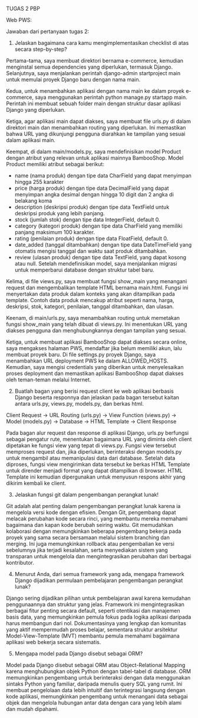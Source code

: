 TUGAS 2 PBP


Web PWS: 

Jawaban dari pertanyaan tugas 2:
1.  Jelaskan bagaimana cara kamu mengimplementasikan checklist di atas secara step-by-step?

Pertama-tama, saya membuat direktori bernama e-commerce, kemudian menginstal semua dependencies yang diperlukan, termasuk Django. Selanjutnya, saya menjalankan perintah django-admin startproject main untuk memulai proyek Django baru dengan nama main.

Kedua, untuk menambahkan aplikasi dengan nama main ke dalam proyek e-commerce, saya menggunakan perintah python manage.py startapp main. Perintah ini membuat sebuah folder main dengan struktur dasar aplikasi Django yang diperlukan. 

Ketiga, agar aplikasi main dapat diakses, saya membuat file urls.py di dalam direktori main dan menambahkan routing yang diperlukan. Ini memastikan bahwa URL yang dikunjungi pengguna diarahkan ke tampilan yang sesuai dalam aplikasi main.

Keempat, di dalam main/models.py, saya mendefinisikan model Product dengan atribut yang relevan untuk aplikasi mainnya BambooShop. Model Product memiliki atribut sebagai berikut:
- name (nama produk) dengan tipe data CharField yang dapat menyimpan hingga 255 karakter
- price (harga produk) dengan tipe data DecimalField yang dapat menyimpan angka desimal dengan hingga 10 digit dan 2 angka di belakang koma
- description (deskripsi produk) dengan tipe data TextField untuk deskripsi produk yang lebih panjang.
- stock (jumlah stok) dengan tipe data IntegerField, default 0.
- category (kategori produk) dengan tipe data CharField yang memiliki panjang maksimum 100 karakter.
- rating (penilaian produk) dengan tipe data FloatField, default 0.
- date_added (tanggal ditambahkan) dengan tipe data DateTimeField yang otomatis mengisi tanggal dan waktu saat produk ditambahkan.
- review (ulasan produk) dengan tipe data TextField, yang dapat kosong atau null.
Setelah mendefinisikan model, saya menjalankan migrasi untuk memperbarui database dengan struktur tabel baru.

Kelima, di file views.py, saya membuat fungsi show_main yang menangani request dan mengembalikan template HTML bernama main.html. Fungsi ini menyertakan data produk dalam konteks yang akan ditampilkan pada template. Contoh data produk mencakup atribut seperti nama, harga, deskripsi, stok, kategori, penilaian, tanggal ditambahkan, dan ulasan.

Keenam, di main/urls.py, saya menambahkan routing untuk memetakan fungsi show_main yang telah dibuat di views.py. Ini menentukan URL yang diakses pengguna dan menghubungkannya dengan tampilan yang sesuai.

Ketiga, untuk membuat aplikasi BambooShop dapat diakses secara online, saya mengakses halaman PWS, mendaftar jika belum memiliki akun, lalu membuat proyek baru. Di file settings.py proyek Django, saya menambahkan URL deployment PWS ke dalam ALLOWED_HOSTS. Kemudian, saya mengisi credentials yang diberikan untuk menyelesaikan proses deployment dan memastikan aplikasi BambooShop dapat diakses oleh teman-teman melalui Internet.

2. Buatlah bagan yang berisi request client ke web aplikasi berbasis Django beserta responnya dan jelaskan pada bagan tersebut kaitan antara urls.py, views.py, models.py, dan berkas html.

Client Request ->  URL Routing (urls.py) -> View Function (views.py) -> Model (models.py) -> Database -> HTML Template -> Client Response

Pada bagan alur request dan response di aplikasi Django, urls.py berfungsi sebagai pengatur rute, menentukan bagaimana URL yang diminta oleh client dipetakan ke fungsi view yang tepat di views.py. Fungsi view tersebut memproses request dan, jika diperlukan, berinteraksi dengan models.py untuk mengambil atau memanipulasi data dari database. Setelah data diproses, fungsi view mengirimkan data tersebut ke berkas HTML Template untuk dirender menjadi format yang dapat ditampilkan di browser. HTML Template ini kemudian dipergunakan untuk menyusun respons akhir yang dikirim kembali ke client.

3. Jelaskan fungsi git dalam pengembangan perangkat lunak!

Git adalah alat penting dalam pengembangan perangkat lunak karena ia mengelola versi kode dengan efisien. Dengan Git, pengembang dapat melacak perubahan kode secara rinci, yang membantu mereka memahami bagaimana dan kapan kode berubah seiring waktu. Git memudahkan kolaborasi dengan memungkinkan beberapa pengembang bekerja pada proyek yang sama secara bersamaan melalui sistem branching dan merging. Ini juga memungkinkan rollback atau pengembalian ke versi sebelumnya jika terjadi kesalahan, serta menyediakan sistem yang transparan untuk mengelola dan mengintegrasikan perubahan dari berbagai kontributor.


4. Menurut Anda, dari semua framework yang ada, mengapa framework Django dijadikan permulaan pembelajaran pengembangan perangkat lunak?

Django sering dijadikan pilihan untuk pembelajaran awal karena kemudahan penggunaannya dan struktur yang jelas. Framework ini mengintegrasikan berbagai fitur penting secara default, seperti otentikasi dan manajemen basis data, yang memungkinkan pemula fokus pada logika aplikasi daripada harus membangun dari nol. Dokumentasinya yang lengkap dan komunitas yang aktif mempermudah proses belajar, sementara struktur arsitektur Model-View-Template (MVT) membantu pemula memahami bagaimana aplikasi web bekerja secara sistematis.

5. Mengapa model pada Django disebut sebagai ORM?

Model pada Django disebut sebagai ORM atau Object-Relational Mapping karena menghubungkan objek Python dengan tabel-tabel di database. ORM memungkinkan pengembang untuk berinteraksi dengan data menggunakan sintaks Python yang familiar, daripada menulis query SQL yang rumit. Ini membuat pengelolaan data lebih intuitif dan terintegrasi langsung dengan kode aplikasi, memungkinkan pengembang untuk menangani data sebagai objek dan mengelola hubungan antar data dengan cara yang lebih alami dan mudah dipahami.